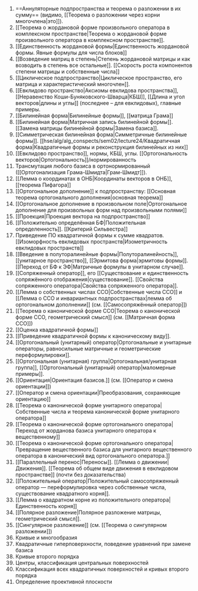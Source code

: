 1) ==Аннуляторные подпространства и теорема о разложении в их сумму== (видимо, [[Теорема о разложении через корни многочлена|это]]).
2) [[Теорема о жордановой форме произвольного оператора в комплексном пространстве|Теорема о жордановой форме произвольного оператора в комплексном пространстве]].
3) [[Единственность жордановой формы|Единственность жордановой формы. Явные формулы для числа блоков]]
4) [[Возведение матриц в степень|Степень жордановой матрицы и как возводить в степень все остальные]]. [[Скорость роста компонентов степени матрицы и собственные числа]]
5) [[Циклическое подпространство|Циклическое пространство, его матрица и характеристический многочлен]].
6) [[Евклидово пространство|Аксиомы евклидова пространства]], [[Неравенство Коши-Буняковского-Шварца|КБШ]], [[Длина и угол векторов|длины и углы]] (последнее – для евклидовых), главные примеры.
7) [[Билинейная форма|Билинейные формы]], [[матрица Грама]]
8) [[Билинейная форма|Матричная запись билинейной формы]]. [[Замена матрицы билинейной формы|Замена базиса]].
9) [[Симметрическая билинейная форма|Симметричные билинейные формы]]. [[hse/alg/alg_conspects/sem02/lecture24/Квадратичная форма|Квадратичные формы и реконструкция билинейных из них]]
10) [[Евклидово пространство]], нормы, КБШ, углы. [[Ортогональность векторов|Ортогональность]]/нормированность
11) Трансмутация любого базиса в ортонормированный ([[Ортогонализация Грама-Шмидта|Грам-Шмидт]]).
12) [[Лемма о координатах в ОНБ|Координаты векторов в ОНБ]], [[теорема Пифагора]]
13) [[Ортогональное дополнение]] к подпространству: [[Основная теорема ортогонального дополнения|основная теорема]]
14) [[Ортогональное дополнение в произвольном поле|Ортогональное дополнение для произвольных форм над произвольными полями]]
15) [[Проекция|Проекция вектора на подпространство]]
16) [[Положительно определённая БФ|Положительная определенность]]. [[Критерий Сильвестра]]
17) Приведение ПО квадратичной формы к сумме квадратов. [[Изоморфность евклидовых пространств|Изометричность евклидовых пространств]]
18) [[Введение в полуторалинейные формы|Полуторалинейность]], [[унитарное пространство]], [[Эрмитова форма|эрмитовы формы]]. [[Переход от БФ к ЭФ|Матричные формулы в унитарном случае]].
19) [[Сопряженный оператор]], его [[Существование и единственность сопряжённого отображения|существование]]. [[Свойства сопряженного оператора|Свойства сопряженного оператора]].
20) [[Лемма о собственных числах ССО|Собственные числа ССО]] и [[Лемма о ССО и инвариантных подпространствах|лемма об ортогональном дополнении]] (см. [[Самосопряжённый оператор]])
21) [[Теорема о канонической форме ССО|Теорема о канонической форме ССО, геометрический смысл]] (см. [[Матричная форма ССО]])
22) [[Оценка квадратичной формы]]
23) [[Приведение квадратичной формы к каноническому виду]].
24) [[Ортогональный (унитарный) оператор|Ортогональные и унитарные операторы, равносильные матричные и геометрические переформулировки]].
25) [[Ортогональная (унитарная) группа|Ортогональная/унитарная группа]], [[Ортогональный (унитарный) оператор|маломерные примеры]].
26) [[Ориентация|Ориентация базисов.]] (см. [[Оператор и смена ориентации]])
27) [[Оператор и смена ориентации|Преобразования, сохраняющие ориентацию]]
28) [[Теорема о канонической форме унитарного оператора|Собственные числа и теорема канонической форме унитарного оператора]]
29) [[Теорема о канонической форме ортогонального оператора|Переход от жорданова базиса унитарного оператора к вещественному]]
30) [[Теорема о канонической форме ортогонального оператора|Превращение вещественного базиса для унитарного вещественного оператора в канонический вид ортогонального оператора.]]
31) [[Параллельный перенос|Переносы]]. [[Лемма о движении|Движения]]. [[Теорема об общем виде движения в евклидовом пространстве]] (почти без доказательства)
32) [[Положительный оператор|Положительный самосопряженный оператор — переформулировка через собственные числа, существование квадратного корня]].
33) [[Лемма о квадратном корне из положительного оператора|Единственность корня]]
34) [[Полярное разложение|Полярное разложение матрицы, геометрический смысл]].
35) [[Сингулярное разложение]] (см. [[Теорема о сингулярном разложении]])
36) Кривые и многообразия
37) Квадратичные гиперповерхности, поведение уравнений при замене базиса
38) Кривые второго порядка
39) Центры, классификация центральных поверхностей
40) Классификация всех квадратичных поверхностей и кривых второго порядка
41) Определение проективной плоскости